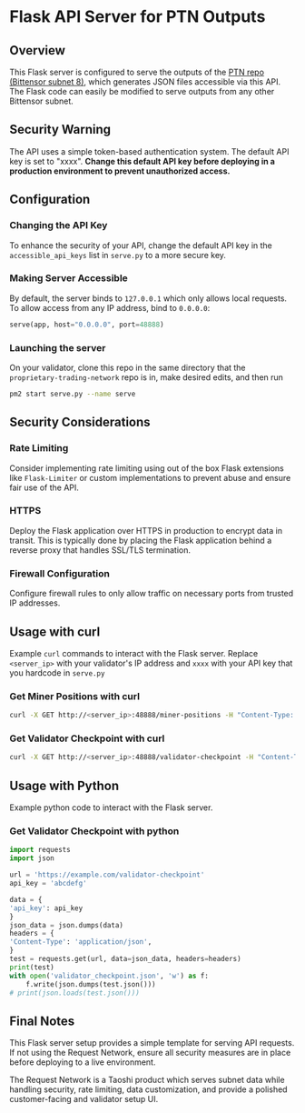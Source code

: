 
# Flask API Server for PTN Outputs

## Overview
This Flask server is configured to serve the outputs of the [PTN repo (Bittensor subnet 8)](https://github.com/taoshidev/proprietary-trading-network/blob/main/docs/validator.md), which generates JSON files accessible via this API. The Flask code can easily be modified to serve outputs from any other Bittensor subnet.

## Security Warning
The API uses a simple token-based authentication system. The default API key is set to "xxxx". **Change this default API key before deploying in a production environment to prevent unauthorized access.**

## Configuration
### Changing the API Key
To enhance the security of your API, change the default API key in the `accessible_api_keys` list in `serve.py` to a more secure key.

### Making Server Accessible
By default, the server binds to `127.0.0.1` which only allows local requests. To allow access from any IP address, bind to `0.0.0.0`:
```python
serve(app, host="0.0.0.0", port=48888)
```

### Launching the server
On your validator, clone this repo in the same directory that the `proprietary-trading-network` repo is in, make desired edits, and then run
```bash
pm2 start serve.py --name serve
```

## Security Considerations
### Rate Limiting
Consider implementing rate limiting using out of the box Flask extensions like `Flask-Limiter` or custom implementations to prevent abuse and ensure fair use of the API.

### HTTPS
Deploy the Flask application over HTTPS in production to encrypt data in transit. This is typically done by placing the Flask application behind a reverse proxy that handles SSL/TLS termination.

### Firewall Configuration
Configure firewall rules to only allow traffic on necessary ports from trusted IP addresses.

## Usage with curl
Example `curl` commands to interact with the Flask server. Replace `<server_ip>` with your validator's IP address and `xxxx` with your API key that you hardcode in `serve.py`

### Get Miner Positions with curl
```bash
curl -X GET http://<server_ip>:48888/miner-positions -H "Content-Type: application/json" -d '{"api_key": "xxxx"}' -o miner_positions.json
```

### Get Validator Checkpoint with curl
```bash
curl -X GET http://<server_ip>:48888/validator-checkpoint -H "Content-Type: application/json" -d '{"api_key": "xxxx"}' -o validator_checkpoint.json
```

## Usage with Python
Example python code to interact with the Flask server.

### Get Validator Checkpoint with python

```python
import requests
import json

url = 'https://example.com/validator-checkpoint'
api_key = 'abcdefg'

data = {
'api_key': api_key
}
json_data = json.dumps(data)
headers = {
'Content-Type': 'application/json',
}
test = requests.get(url, data=json_data, headers=headers)
print(test)
with open('validator_checkpoint.json', 'w') as f:
    f.write(json.dumps(test.json()))
# print(json.loads(test.json()))

```


## Final Notes
This Flask server setup provides a simple template for serving API requests. If not using the Request Network, ensure all security measures are in place before deploying to a live environment. 

The Request Network is a Taoshi product which serves subnet data while handling security, rate limiting, data customization, and provide a polished customer-facing and validator setup UI.

